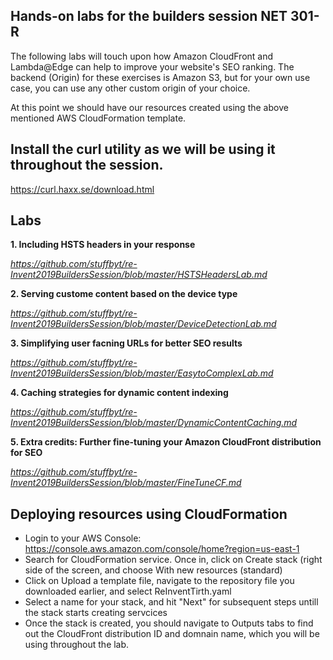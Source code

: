 ## Hands-on labs for the builders session NET 301-R

The following labs will touch upon how Amazon CloudFront and Lambda@Edge can help to improve your website's SEO ranking. The backend (Origin) for these exercises is Amazon S3, but for your own use case, you can use any other custom origin of your choice. 

At this point we should have our resources created using the above mentioned AWS CloudFormation template.



## Install the curl utility as we will be using it throughout the session.

https://curl.haxx.se/download.html



## Labs

**1. Including HSTS headers in your response** 

*https://github.com/stuffbyt/re-Invent2019BuildersSession/blob/master/HSTSHeadersLab.md* 

**2. Serving custome content based on the device type**

*https://github.com/stuffbyt/re-Invent2019BuildersSession/blob/master/DeviceDetectionLab.md*

**3. Simplifying user facning URLs for better SEO results**

*https://github.com/stuffbyt/re-Invent2019BuildersSession/blob/master/EasytoComplexLab.md*

**4. Caching strategies for dynamic content indexing**

*https://github.com/stuffbyt/re-Invent2019BuildersSession/blob/master/DynamicContentCaching.md*

**5. Extra credits: Further fine-tuning your Amazon CloudFront distribution for SEO**

*https://github.com/stuffbyt/re-Invent2019BuildersSession/blob/master/FineTuneCF.md*

## Deploying resources using CloudFormation

- Login to your AWS Console: https://console.aws.amazon.com/console/home?region=us-east-1
- Search for CloudFormation service. Once in, click on Create stack (right side of the screen, and choose With new resources (standard)
- Click on Upload a template file, navigate to the repository file you downloaded earlier, and select ReInventTirth.yaml
- Select a name for your stack, and hit "Next" for subsequent steps untill the stack starts creating servcices
- Once the stack is created, you should navigate to Outputs tabs to find out the CloudFront distribution ID and domnain name, which you will be using throughout the lab. 
